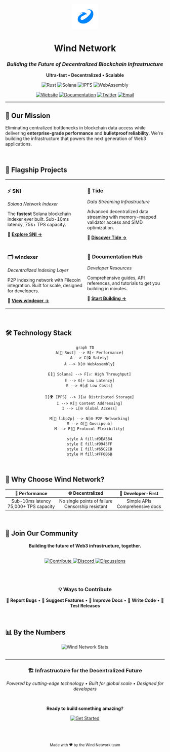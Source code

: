 <div align="center">

<img src="https://github.com/wind-network/.github/blob/2b9bf009c3dbb0ee46dd24e8451e6792a2c71d1c/assets/windnetwork.png?raw=true" alt="Wind Network Logo" width="80" height="80">

# **Wind Network**

### *Building the Future of Decentralized Blockchain Infrastructure*

<p align="center">
  <strong>Ultra-fast • Decentralized • Scalable</strong>
</p>

<p align="center">
  <img src="https://img.shields.io/badge/Rust-000000?style=for-the-badge&logo=rust&logoColor=white" alt="Rust" />
  <img src="https://img.shields.io/badge/Solana-9945FF?style=for-the-badge&logo=solana&logoColor=white" alt="Solana" />
  <img src="https://img.shields.io/badge/IPFS-65C2CB?style=for-the-badge&logo=ipfs&logoColor=white" alt="IPFS" />
  <img src="https://img.shields.io/badge/WebAssembly-654FF0?style=for-the-badge&logo=webassembly&logoColor=white" alt="WebAssembly" />
</p>

<p align="center">
  <a href="https://windnetwork.ai"><img src="https://img.shields.io/badge/🌐_Website-4A90E2?style=flat-square&logoColor=white" alt="Website" /></a>
  <a href="https://docs.windnetwork.ai"><img src="https://img.shields.io/badge/📚_Docs-00D4AA?style=flat-square&logoColor=white" alt="Documentation" /></a>
  <a href="https://twitter.com/WindNetworkAI"><img src="https://img.shields.io/badge/🐦_Twitter-1DA1F2?style=flat-square&logoColor=white" alt="Twitter" /></a>
  <a href="mailto:team@windnetwork.ai"><img src="https://img.shields.io/badge/✉️_Contact-EA4335?style=flat-square&logoColor=white" alt="Email" /></a>
</p>

---

</div>

## 🎯 **Our Mission**

Eliminating centralized bottlenecks in blockchain data access while delivering **enterprise-grade performance** and **bulletproof reliability**. We're building the infrastructure that powers the next generation of Web3 applications.

<br>

## 🚀 **Flagship Projects**

<table>
<tr>
<td width="50%" valign="top">

### **⚡ SNI** 
*Solana Network Indexer*

The **fastest** Solana blockchain indexer ever built. Sub-10ms latency, 75k+ TPS capacity.

**🔗 [Explore SNI →](https://github.com/wind-network/sni)**

</td>
<td width="50%" valign="top">

### **🌊 Tide**
*Data Streaming Infrastructure*

Advanced decentralized data streaming with memory-mapped validator access and SIMD optimization.

**🔗 [Discover Tide →](https://github.com/wind-network/tide)**

</td>
</tr>
<tr>
<td width="50%" valign="top">

### **🗂️ wIndexer**
*Decentralized Indexing Layer*

P2P indexing network with Filecoin integration. Built for scale, designed for developers.

**🔗 [View wIndexer →](https://github.com/wind-network/windexer)**

</td>
<td width="50%" valign="top">

### **📖 Documentation Hub**
*Developer Resources*

Comprehensive guides, API references, and tutorials to get you building in minutes.

**🔗 [Start Building →](https://docs.windnetwork.ai)**

</td>
</tr>
</table>

<br>

## 🛠️ **Technology Stack**

<div align="center">

```mermaid
graph TD
    A[🦀 Rust] --> B[⚡ Performance]
    A --> C[🔒 Safety]
    A --> D[🌐 WebAssembly]
    
    E[🔗 Solana] --> F[📈 High Throughput]
    E --> G[⚡ Low Latency]
    E --> H[💰 Low Costs]
    
    I[🌍 IPFS] --> J[📊 Distributed Storage]
    I --> K[🔄 Content Addressing]
    I --> L[🌐 Global Access]
    
    M[🤝 libp2p] --> N[🌐 P2P Networking]
    M --> O[📡 Gossipsub]
    M --> P[🔗 Protocol Flexibility]

    style A fill:#DEA584
    style E fill:#9945FF
    style I fill:#65C2CB
    style M fill:#FF6B6B
````

</div> <br>

## 🌟 **Why Choose Wind Network?**

<div align="center">

|🚀 **Performance**|🌐 **Decentralized**|🔧 **Developer-First**|
|:-:|:-:|:-:|
|Sub-10ms latency<br>75,000+ TPS capacity|No single points of failure<br>Censorship resistant|Simple APIs<br>Comprehensive docs|

</div> <br>

## 🤝 **Join Our Community**

<div align="center">

**Building the future of Web3 infrastructure, together.**

<br> <a href="https://github.com/wind-network/.github/blob/main/CONTRIBUTING.md"> <img src="https://img.shields.io/badge/🚀_Start_Contributing-FF6B6B?style=for-the-badge&logoColor=white" alt="Contribute" /> </a> <a href="https://discord.gg/windnetwork"> <img src="https://img.shields.io/badge/💬_Join_Discord-5865F2?style=for-the-badge&logo=discord&logoColor=white" alt="Discord" /> </a> <a href="https://github.com/orgs/wind-network/discussions"> <img src="https://img.shields.io/badge/💡_Discussions-00D4AA?style=for-the-badge&logo=github&logoColor=white" alt="Discussions" /> </a>

<br><br>

### **💡 Ways to Contribute**

🐛 **Report Bugs** • 🚀 **Suggest Features** • 📝 **Improve Docs** • 🔧 **Write Code** • 🧪 **Test Releases**

</div> <br>

## 📊 **By the Numbers**

<div align="center"> <img src="https://github-readme-stats.vercel.app/api?username=wind-network&show_icons=true&theme=radical&hide_border=true&bg_color=0D1117&title_color=FF6B6B&icon_color=00D4AA&text_color=C9D1D9" alt="Wind Network Stats" /> </div> <br>

---

<div align="center">

### **🏗️ Infrastructure for the Decentralized Future**

_Powered by cutting-edge technology • Built for global scale • Designed for developers_

<br>

**Ready to build something amazing?**

<a href="https://docs.windnetwork.ai/quickstart"> <img src="https://img.shields.io/badge/🚀_Get_Started_Now-4A90E2?style=for-the-badge&logoColor=white" alt="Get Started" /> </a>

<br><br>

<sub>Made with ❤️ by the Wind Network team</sub>

</div>
